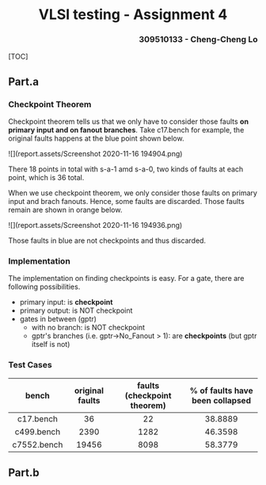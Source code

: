 <h1 align=center> VLSI testing - Assignment 4 </h1>

<h3 align="right"> 309510133 - Cheng-Cheng Lo </h3>

[TOC]

## Part.a

### Checkpoint Theorem

Checkpoint theorem tells us that we only have to consider those faults **on primary input and on fanout branches**. Take c17.bench for example, the original faults happens at the blue point shown below.

![](report.assets/Screenshot 2020-11-16 194904.png)

There 18 points in total with s-a-1 amd s-a-0, two kinds of faults at each point, which is 36 total.

When we use checkpoint theorem, we only consider those faults on primary input and brach fanouts. Hence, some faults are discarded. Those faults remain are shown in orange below.



![](report.assets/Screenshot 2020-11-16 194936.png)

Those faults in blue are not checkpoints and thus discarded.

### Implementation

The implementation on finding checkpoints is easy. For a gate, there are following possibilities.

* primary input: is **checkpoint**
* primary output: is NOT checkpoint
* gates in between (gptr)
  * with no branch: is NOT checkpoint
  * gptr's branches (i.e. gptr->No_Fanout > 1): are **checkpoints** (but gptr itself is not)

### Test Cases

|    bench    | original faults | faults (checkpoint theorem) | % of faults have been collapsed |
| :---------: | :-------------: | :-------------------------: | :-----------------------------: |
|  c17.bench  |       36        |             22              |             38.8889             |
| c499.bench  |      2390       |            1282             |             46.3598             |
| c7552.bench |      19456      |            8098             |             58.3779             |





## Part.b





